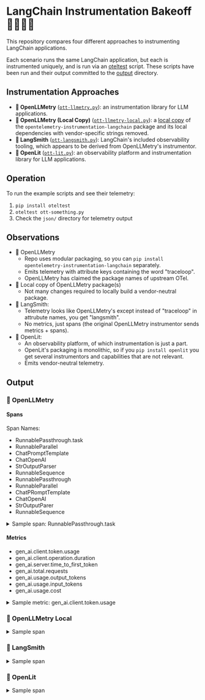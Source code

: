 # LangChain Instrumentation Bakeoff 🧁🍥🥮🍰

This repository compares four different approaches to instrumenting LangChain applications.

Each scenario runs the same LangChain application, but each is instrumented uniquely, and is run via an
[oteltest](https://github.com/pmcollins/oteltest) script. These scripts have been run and their output committed to the
[output](output) directory.

## Instrumentation Approaches

- **🧁 OpenLLMetry** ([`ott-llmetry.py`](ott-llmetry.py)): an instrumentation library for LLM applications.
- **🍥 OpenLLMetry (Local Copy)** ([`ott-llmetry-local.py`](ott-llmetry-local.py)): a [local copy](openllmetry) of
  the `opentelemetry-instrumentation-langchain` package and its local dependencies with vendor-specific strings removed.
- **🥮 LangSmith** ([`ott-langsmith.py`](ott-langsmith.py)): LangChain's included observability tooling, which appears to
  be derived from OpenLLMetry's instrumentor.
- **🍰 OpenLit** ([`ott-lit.py`](ott-lit.py)): an observability platform and instrumentation library for LLM
  applications.

## Operation

To run the example scripts and see their telemetry:

1. `pip install oteltest`
2. `oteltest ott-something.py`
3. Check the `json/` directory for telemetry output

## Observations

* 🧁 OpenLLMetry
    * Repo uses modular packaging, so you can `pip install opentelemetry-instrumentation-langchain` separately.
    * Emits telemetry with attribute keys containing the word "traceloop".
    * OpenLLMetry has claimed the package names of upstream OTel.
* 🍥 Local copy of OpenLLMetry package(s)
    * Not many changes required to locally build a vendor-neutral package.
* 🥮 LangSmith:
    * Telemetry looks like OpenLLMetry's except instead of "traceloop" in attrubute names, you get "langsmith".
    * No metrics, just spans (the original OpenLLMetry instrumentor sends metrics + spans).
* 🍰 OpenLit:
    * An observability platform, of which instrumentation is just a part.
    * OpenLit's packaging is monolithic, so if you `pip install openlit` you get several instrumentors and capabilities
      that are not relevant.
    * Emits vendor-neutral telemetry.

## Output

### 🧁 OpenLLMetry

#### Spans

Span Names:
- RunnablePassthrough.task
- RunnableParallel<question>
- ChatPromptTemplate
- ChatOpenAI
- StrOutputParser
- RunnableSequence
- RunnablePassthrough
- RunnableParallel
- ChatPRomptTemplate
- ChatOpenAI
- StrOutputParer
- RunnableSequence

<details>
<summary>Sample span: RunnablePassthrough.task</summary>

```json
{
  "traceId": "UAEa7zQbWN3G5seMm+30vw==",
  "spanId": "s8ogRN9WGAE=",
  "parentSpanId": "TfiyaMOi9AE=",
  "name": "RunnablePassthrough.task",
  "kind": "SPAN_KIND_INTERNAL",
  "startTimeUnixNano": "1747678317904876000",
  "endTimeUnixNano": "1747678317904942000",
  "attributes": [
    {
      "key": "traceloop.workflow.name",
      "value": {
        "stringValue": "RunnableSequence"
      }
    },
    {
      "key": "traceloop.entity.path",
      "value": {
        "stringValue": "RunnableParallel<question>"
      }
    },
    {
      "key": "traceloop.span.kind",
      "value": {
        "stringValue": "task"
      }
    },
    {
      "key": "traceloop.entity.name",
      "value": {
        "stringValue": "RunnablePassthrough"
      }
    },
    {
      "key": "traceloop.entity.input",
      "value": {
        "stringValue": "{\"inputs\": \"What is the capital of France?\", \"tags\": [\"map:key:question\"], \"metadata\": {}, \"kwargs\": {\"run_type\": null, \"name\": \"RunnablePassthrough\"}}"
      }
    },
    {
      "key": "traceloop.entity.output",
      "value": {
        "stringValue": "{\"outputs\": \"What is the capital of France?\", \"kwargs\": {\"tags\": [\"map:key:question\"]}}"
      }
    }
  ],
  "status": {},
  "flags": 256
}
```

</details> 

#### Metrics

* gen_ai.client.token.usage
* gen_ai.client.operation.duration
* gen_ai.server.time_to_first_token
* gen_ai.total.requests
* gen_ai.usage.output_tokens
* gen_ai.usage.input_tokens
* gen_ai.usage.cost

<details>
<summary>Sample metric: gen_ai.client.token.usage</summary>
  {
    "name": "gen_ai.client.token.usage",
    "description": "Measures number of input and output tokens used",
    "unit": "{token}",
    "histogram": {
      "dataPoints": [
        {
          "startTimeUnixNano": "1747330244008862000",
          "timeUnixNano": "1747330245229291000",
          "count": "2",
          "sum": 194.0,
          "bucketCounts": [
            "0",
            "0",
            "0",
            "1",
            "1",
            "0",
            "0",
            "0",
            "0",
            "0",
            "0",
            "0",
            "0",
            "0",
            "0"
          ],
          "explicitBounds": [
            1.0,
            4.0,
            16.0,
            64.0,
            256.0,
            1024.0,
            4096.0,
            16384.0,
            65536.0,
            262144.0,
            1048576.0,
            4194304.0,
            16777216.0,
            67108864.0
          ],
          "exemplars": [
            {
              "timeUnixNano": "1747330244008715000",
              "spanId": "K1hO3xWK4TI=",
              "traceId": "Q9YhchNPeQvhkdqwCmaxLA==",
              "asInt": "46"
            },
            {
              "timeUnixNano": "1747330245226707000",
              "spanId": "iFtin3dRCH4=",
              "traceId": "S9tVSDK3f2pVLj+SBSsi4Q==",
              "asInt": "148"
            }
          ],
          "attributes": [
            {
              "key": "telemetry.sdk.name",
              "value": {
                "stringValue": "openlit"
              }
            },
            {
              "key": "service.name",
              "value": {
                "stringValue": "default"
              }
            },
            {
              "key": "deployment.environment",
              "value": {
                "stringValue": "default"
              }
            },
            {
              "key": "gen_ai.operation.name",
              "value": {
                "stringValue": "chat"
              }
            },
            {
              "key": "gen_ai.system",
              "value": {
                "stringValue": "openai"
              }
            },
            {
              "key": "gen_ai.request.model",
              "value": {
                "stringValue": "gpt-3.5-turbo"
              }
            },
            {
              "key": "server.address",
              "value": {
                "stringValue": "api.openai.com"
              }
            },
            {
              "key": "server.port",
              "value": {
                "intValue": "443"
              }
            },
            {
              "key": "gen_ai.response.model",
              "value": {
                "stringValue": "gpt-3.5-turbo-0125"
              }
            }
          ],
          "min": 46.0,
          "max": 148.0
        },
        {
          "startTimeUnixNano": "1747330244009848000",
          "timeUnixNano": "1747330245229291000",
          "count": "2",
          "sum": 1319.0,
          "bucketCounts": [
            "0",
            "0",
            "0",
            "0",
            "0",
            "2",
            "0",
            "0",
            "0",
            "0",
            "0",
            "0",
            "0",
            "0",
            "0"
          ],
          "explicitBounds": [
            1.0,
            4.0,
            16.0,
            64.0,
            256.0,
            1024.0,
            4096.0,
            16384.0,
            65536.0,
            262144.0,
            1048576.0,
            4194304.0,
            16777216.0,
            67108864.0
          ],
          "exemplars": [
            {
              "timeUnixNano": "1747330245227781000",
              "spanId": "cqDys3pW8Ns=",
              "traceId": "S9tVSDK3f2pVLj+SBSsi4Q==",
              "asInt": "796"
            }
          ],
          "attributes": [
            {
              "key": "telemetry.sdk.name",
              "value": {
                "stringValue": "openlit"
              }
            },
            {
              "key": "service.name",
              "value": {
                "stringValue": "default"
              }
            },
            {
              "key": "deployment.environment",
              "value": {
                "stringValue": "default"
              }
            },
            {
              "key": "gen_ai.operation.name",
              "value": {
                "stringValue": "chat"
              }
            },
            {
              "key": "gen_ai.system",
              "value": {
                "stringValue": "langchain"
              }
            },
            {
              "key": "gen_ai.request.model",
              "value": {
                "stringValue": "gpt-3.5-turbo"
              }
            },
            {
              "key": "server.address",
              "value": {
                "stringValue": "NOT_FOUND"
              }
            },
            {
              "key": "server.port",
              "value": {
                "stringValue": "NOT_FOUND"
              }
            },
            {
              "key": "gen_ai.response.model",
              "value": {
                "stringValue": "gpt-3.5-turbo"
              }
            }
          ],
          "min": 523.0,
          "max": 796.0
        }
      ],
      "aggregationTemporality": "AGGREGATION_TEMPORALITY_CUMULATIVE"
    }
  }
</details>

### 🍥 OpenLLMetry Local

<details>
<summary>Sample span</summary>

```json
{
  "traceId": "0hFubDClFMKaFe7TefxQOw==",
  "spanId": "xP/WJYvWM6A=",
  "parentSpanId": "/N6Yu4yu1oo=",
  "name": "RunnablePassthrough.task",
  "kind": "SPAN_KIND_INTERNAL",
  "startTimeUnixNano": "1747789955167983000",
  "endTimeUnixNano": "1747789955168048000",
  "attributes": [
    {
      "key": "workflow.name",
      "value": {
        "stringValue": "RunnableSequence"
      }
    },
    {
      "key": "entity.path",
      "value": {
        "stringValue": "RunnableParallel<question>"
      }
    },
    {
      "key": "span.kind",
      "value": {
        "stringValue": "task"
      }
    },
    {
      "key": "entity.name",
      "value": {
        "stringValue": "RunnablePassthrough"
      }
    },
    {
      "key": "entity.input",
      "value": {
        "stringValue": "{\"inputs\": \"What is the capital of France?\", \"tags\": [\"map:key:question\"], \"metadata\": {}, \"kwargs\": {\"run_type\": null, \"name\": \"RunnablePassthrough\"}}"
      }
    },
    {
      "key": "entity.output",
      "value": {
        "stringValue": "{\"outputs\": \"What is the capital of France?\", \"kwargs\": {\"tags\": [\"map:key:question\"]}}"
      }
    }
  ],
  "status": {},
  "flags": 256
}
```

</details>

### 🥮 LangSmith

<details>
<summary>Sample span</summary>

```json
{
  "traceId": "5xihIcWNcs40zrIOoEF0uw==",
  "spanId": "1nksWusGpbY=",
  "parentSpanId": "7gtSEbKGKfk=",
  "name": "RunnableParallel<question>",
  "kind": "SPAN_KIND_INTERNAL",
  "startTimeUnixNano": "1747684501221924096",
  "endTimeUnixNano": "1747684501222807040",
  "attributes": [
    {
      "key": "langsmith.span.id",
      "value": {
        "stringValue": "9067e67a-c5da-4fd8-8d7d-16f34edd564c"
      }
    },
    {
      "key": "langsmith.trace.id",
      "value": {
        "stringValue": "f1c6cfef-6341-4369-a3af-e720eb6579ef"
      }
    },
    {
      "key": "langsmith.span.dotted_order",
      "value": {
        "stringValue": "20250519T195501187802Zf1c6cfef-6341-4369-a3af-e720eb6579ef.20250519T195501221924Z9067e67a-c5da-4fd8-8d7d-16f34edd564c"
      }
    },
    {
      "key": "langsmith.span.parent_id",
      "value": {
        "stringValue": "f1c6cfef-6341-4369-a3af-e720eb6579ef"
      }
    },
    {
      "key": "langsmith.span.kind",
      "value": {
        "stringValue": "chain"
      }
    },
    {
      "key": "langsmith.trace.name",
      "value": {
        "stringValue": "RunnableParallel<question>"
      }
    },
    {
      "key": "langsmith.trace.session_name",
      "value": {
        "stringValue": "my-project"
      }
    },
    {
      "key": "gen_ai.operation.name",
      "value": {
        "stringValue": "chain"
      }
    },
    {
      "key": "gen_ai.system",
      "value": {
        "stringValue": "langchain"
      }
    },
    {
      "key": "langsmith.metadata.LANGSMITH_OTEL_ENABLED",
      "value": {
        "stringValue": "true"
      }
    },
    {
      "key": "langsmith.metadata.revision_id",
      "value": {
        "stringValue": "c9d0c60-dirty"
      }
    },
    {
      "key": "langsmith.span.tags",
      "value": {
        "stringValue": "seq:step:1"
      }
    },
    {
      "key": "gen_ai.prompt",
      "value": {
        "stringValue": "{\"input\":\"What is the capital of France?\"}"
      }
    },
    {
      "key": "gen_ai.completion",
      "value": {
        "stringValue": "{\"question\":\"What is the capital of France?\"}"
      }
    }
  ],
  "status": {
    "code": "STATUS_CODE_OK"
  },
  "flags": 256
}
```

</details>

### 🍰 OpenLit

<details>
<summary>Sample span</summary>

```json
                  {
  "traceId": "Q9YhchNPeQvhkdqwCmaxLA==",
  "spanId": "K1hO3xWK4TI=",
  "parentSpanId": "PhwkOMkjUss=",
  "name": "chat gpt-3.5-turbo",
  "kind": "SPAN_KIND_CLIENT",
  "startTimeUnixNano": "1747330242830926000",
  "endTimeUnixNano": "1747330244009197000",
  "attributes": [
    {
      "key": "telemetry.sdk.name",
      "value": {
        "stringValue": "openlit"
      }
    },
    {
      "key": "gen_ai.operation.name",
      "value": {
        "stringValue": "chat"
      }
    },
    {
      "key": "gen_ai.system",
      "value": {
        "stringValue": "openai"
      }
    },
    {
      "key": "gen_ai.request.model",
      "value": {
        "stringValue": "gpt-3.5-turbo"
      }
    },
    {
      "key": "gen_ai.request.seed",
      "value": {
        "stringValue": ""
      }
    },
    {
      "key": "server.port",
      "value": {
        "intValue": "443"
      }
    },
    {
      "key": "gen_ai.request.frequency_penalty",
      "value": {
        "doubleValue": 0.0
      }
    },
    {
      "key": "gen_ai.request.max_tokens",
      "value": {
        "intValue": "-1"
      }
    },
    {
      "key": "gen_ai.request.presence_penalty",
      "value": {
        "doubleValue": 0.0
      }
    },
    {
      "key": "gen_ai.request.stop_sequences",
      "value": {
        "arrayValue": {}
      }
    },
    {
      "key": "gen_ai.request.temperature",
      "value": {
        "doubleValue": 1.0
      }
    },
    {
      "key": "gen_ai.request.top_p",
      "value": {
        "doubleValue": 1.0
      }
    },
    {
      "key": "gen_ai.response.id",
      "value": {
        "stringValue": "chatcmpl-BXWhn3eOVSstuEh9tl4ohhMo75pX9"
      }
    },
    {
      "key": "gen_ai.response.model",
      "value": {
        "stringValue": "gpt-3.5-turbo-0125"
      }
    },
    {
      "key": "gen_ai.usage.input_tokens",
      "value": {
        "intValue": "39"
      }
    },
    {
      "key": "gen_ai.usage.output_tokens",
      "value": {
        "intValue": "7"
      }
    },
    {
      "key": "server.address",
      "value": {
        "stringValue": "api.openai.com"
      }
    },
    {
      "key": "gen_ai.request.service_tier",
      "value": {
        "stringValue": "auto"
      }
    },
    {
      "key": "gen_ai.response.service_tier",
      "value": {
        "stringValue": "default"
      }
    },
    {
      "key": "gen_ai.response.system_fingerprint",
      "value": {
        "stringValue": "None"
      }
    },
    {
      "key": "deployment.environment",
      "value": {
        "stringValue": "default"
      }
    },
    {
      "key": "service.name",
      "value": {
        "stringValue": "default"
      }
    },
    {
      "key": "gen_ai.request.user",
      "value": {
        "stringValue": ""
      }
    },
    {
      "key": "gen_ai.request.is_stream",
      "value": {
        "boolValue": false
      }
    },
    {
      "key": "gen_ai.usage.total_tokens",
      "value": {
        "intValue": "46"
      }
    },
    {
      "key": "gen_ai.usage.cost",
      "value": {
        "doubleValue": 3e-05
      }
    },
    {
      "key": "gen_ai.server.time_to_first_token",
      "value": {
        "doubleValue": 1.172328233718872
      }
    },
    {
      "key": "gen_ai.sdk.version",
      "value": {
        "stringValue": "1.78.1"
      }
    },
    {
      "key": "gen_ai.response.finish_reasons",
      "value": {
        "arrayValue": {
          "values": [
            {
              "stringValue": "stop"
            }
          ]
        }
      }
    },
    {
      "key": "gen_ai.output.type",
      "value": {
        "stringValue": "text"
      }
    }
  ],
  "events": [
    {
      "timeUnixNano": "1747330244008622000",
      "name": "gen_ai.content.prompt",
      "attributes": [
        {
          "key": "gen_ai.prompt",
          "value": {
            "stringValue": "user: \n    You are a helpful assistant that provides clear and concise answers.\n\n    Question: What is the capital of France?\n\n    Please provide a helpful answer:\n    "
          }
        }
      ]
    },
    {
      "timeUnixNano": "1747330244008661000",
      "name": "gen_ai.content.completion",
      "attributes": [
        {
          "key": "gen_ai.completion",
          "value": {
            "stringValue": "The capital of France is Paris."
          }
        }
      ]
    }
  ],
  "status": {
    "code": "STATUS_CODE_OK"
  },
  "flags": 256
}
```

</details>
